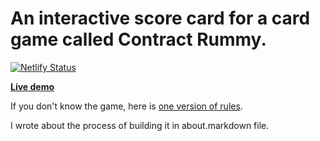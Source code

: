 # An interactive score card for a card game called Contract Rummy.  

[![Netlify Status](https://api.netlify.com/api/v1/badges/f1bb500c-a707-4b08-b40d-4a9c99a73d03/deploy-status)](https://app.netlify.com/sites/contractscorecard/deploys)

**[Live demo](https://contractscorecard.netlify.app/)**

If you don't know the game, here is [one version of rules](http://www.pagat.com/rummy/ctrummy.html). 

I wrote about the process of building it in about.markdown file.

